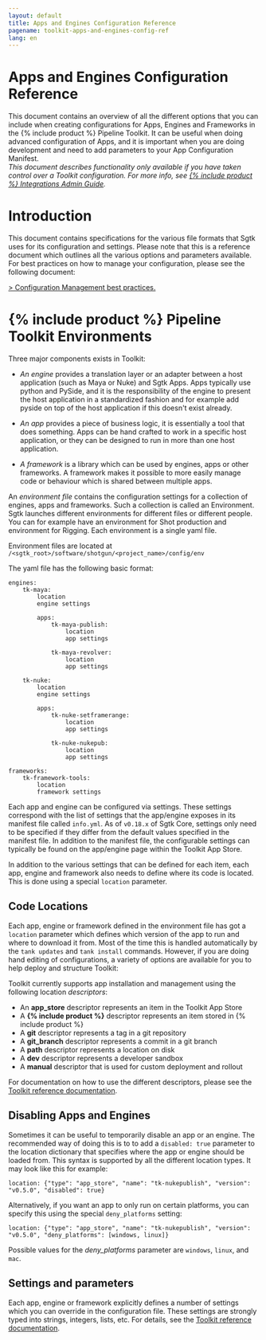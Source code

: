 ```yaml
---
layout: default
title: Apps and Engines Configuration Reference
pagename: toolkit-apps-and-engines-config-ref
lang: en
---
```


# Apps and Engines Configuration Reference

This document contains an overview of all the different options that you can include when creating configurations for Apps, Engines and Frameworks in the {% include product %} Pipeline Toolkit. It can be useful when doing advanced configuration of Apps, and it is important when you are doing development and need to add parameters to your App Configuration Manifest.  
_This document describes functionality only available if you have taken control over a Toolkit configuration. For more info, see  [{% include product %} Integrations Admin Guide](https://support.shotgunsoftware.com/hc/en-us/articles/115000067493)._

# Introduction

This document contains specifications for the various file formats that Sgtk uses for its configuration and settings. Please note that this is a reference document which outlines all the various options and parameters available. For best practices on how to manage your configuration, please see the following document:

[> Configuration Management best practices.](https://support.shotgunsoftware.com/hc/en-us/articles/219033168)

# {% include product %} Pipeline Toolkit Environments

Three major components exists in Toolkit:

-   _An engine_  provides a translation layer or an adapter between a host application (such as Maya or Nuke) and Sgtk Apps. Apps typically use python and PySide, and it is the responsibility of the engine to present the host application in a standardized fashion and for example add pyside on top of the host application if this doesn't exist already.
    
-   _An app_  provides a piece of business logic, it is essentially a tool that does something. Apps can be hand crafted to work in a specific host application, or they can be designed to run in more than one host application.
    
-   _A framework_  is a library which can be used by engines, apps or other frameworks. A framework makes it possible to more easily manage code or behaviour which is shared between multiple apps.
    

An  _environment file_  contains the configuration settings for a collection of engines, apps and frameworks. Such a collection is called an Environment. Sgtk launches different environments for different files or different people. You can for example have an environment for Shot production and environment for Rigging. Each environment is a single yaml file.

Environment files are located at  `/<sgtk_root>/software/shotgun/<project_name>/config/env`

The yaml file has the following basic format:

    engines:
        tk-maya:
            location
            engine settings
    
            apps:
                tk-maya-publish:
                    location
                    app settings
    
                tk-maya-revolver:
                    location
                    app settings
    
        tk-nuke:
            location
            engine settings
    
            apps:
                tk-nuke-setframerange:
                    location
                    app settings
    
                tk-nuke-nukepub:
                    location
                    app settings
    
    frameworks:
        tk-framework-tools:
            location
            framework settings

Each app and engine can be configured via settings. These settings correspond with the list of settings that the app/engine exposes in its manifest file called  `info.yml`. As of  `v0.18.x`  of Sgtk Core, settings only need to be specified if they differ from the default values specified in the manifest file. In addition to the manifest file, the configurable settings can typically be found on the app/engine page within the Toolkit App Store.

In addition to the various settings that can be defined for each item, each app, engine and framework also needs to define where its code is located. This is done using a special  `location`  parameter.

## Code Locations

Each app, engine or framework defined in the environment file has got a  `location`  parameter which defines which version of the app to run and where to download it from. Most of the time this is handled automatically by the  `tank updates`  and  `tank install`  commands. However, if you are doing hand editing of configurations, a variety of options are available for you to help deploy and structure Toolkit:

Toolkit currently supports app installation and management using the following location  _descriptors_:

-   An  **app_store**  descriptor represents an item in the Toolkit App Store
-   A  **{% include product %}**  descriptor represents an item stored in {% include product %}
-   A  **git**  descriptor represents a tag in a git repository
-   A  **git_branch**  descriptor represents a commit in a git branch
-   A  **path**  descriptor represents a location on disk
-   A  **dev**  descriptor represents a developer sandbox
-   A  **manual**  descriptor that is used for custom deployment and rollout

For documentation on how to use the different descriptors, please see the  [Toolkit reference documentation](http://developer.shotgunsoftware.com/tk-core/descriptor.html#descriptor-types).

## Disabling Apps and Engines

Sometimes it can be useful to temporarily disable an app or an engine. The recommended way of doing this is to to add a  `disabled: true`  parameter to the location dictionary that specifies where the app or engine should be loaded from. This syntax is supported by all the different location types. It may look like this for example:

    location: {"type": "app_store", "name": "tk-nukepublish", "version": "v0.5.0", "disabled": true}

Alternatively, if you want an app to only run on certain platforms, you can specify this using the special  `deny_platforms`  setting:

    location: {"type": "app_store", "name": "tk-nukepublish", "version": "v0.5.0", "deny_platforms": [windows, linux]}

Possible values for the  _deny_platforms_  parameter are  `windows`,  `linux`, and  `mac`.

## Settings and parameters

Each app, engine or framework explicitly defines a number of settings which you can override in the configuration file. These settings are strongly typed into strings, integers, lists, etc. For details, see the  [Toolkit reference documentation](http://developer.shotgunsoftware.com/tk-core/platform.html#configuration-and-info-yml-manifest).
